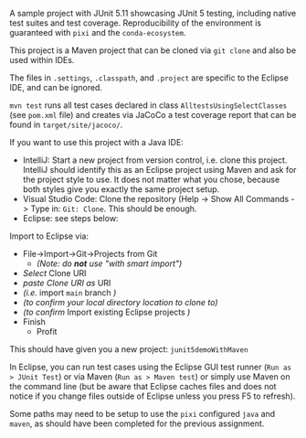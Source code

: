 A sample project with JUnit 5.11 showcasing JUnit 5 testing, including native
test suites and test coverage. Reproducibility of the environment is guaranteed
with `pixi` and the `conda-ecosystem`.

This project is a Maven project that can be cloned via `git clone` and also be
used within IDEs.

The files in `.settings`, `.classpath`, and `.project` are specific to the
Eclipse IDE, and can be ignored.


`mvn test` runs all test cases declared in class `AlltestsUsingSelectClasses` (see `pom.xml` file) and creates via JaCoCo a test coverage report that can be found in `target/site/jacoco/`. 

If you want to use this project with a Java IDE:
- IntelliJ: Start a new project from version control, i.e. clone this project.
  IntelliJ should identify this as an Eclipse project using Maven and ask for
  the project style to use. It does not matter what you chose, because both
  styles give you exactly the same project setup.
- Visual Studio Code: Clone the repository (Help -> Show All Commands -> Type
  in: `Git: Clone`. This should be enough.
- Eclipse: see steps below:

Import to Eclipse via: 

- File->Import->Git->Projects from Git 
  + *(Note: do __not__ use "with smart import")* 
- *Select* Clone URI
- *paste Clone URI as* URI
- *(i.e.* import `main` branch *)*
- *(to confirm your local directory location to clone to)*
- *(to confirm* Import existing Eclipse projects *)*
- Finish
  + Profit

This should have given you a new project: `junit5demoWithMaven`

In Eclipse, you can run test cases using the Eclipse GUI test runner (`Run as >
JUnit Test`) or via Maven (`Run as > Maven test`) or simply use Maven on the
command line (but be aware that Eclipse caches files and does not notice if you
change files outside of Eclipse unless you press F5 to refresh).

Some paths may need to be setup to use the `pixi` configured `java` and `maven`,
as should have been completed for the previous assignment.
